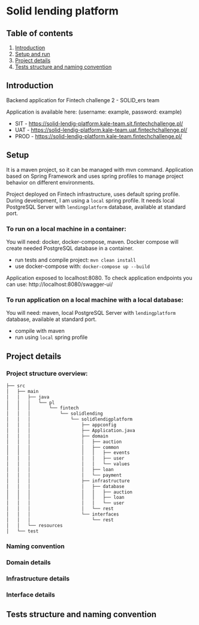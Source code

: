 # Solid lending platform

## Table of contents
1. [Introduction](#Introduction)
2. [Setup and run](#Setup)
3. [Project details](#Project)
4. [Tests structure and naming convention](#Tests)

## Introduction <a name="Introduction"></a>
Backend application for Fintech challenge 2 - SOLID_ers team  

Application is available here: (username: example, password: example)
* SIT - https://solid-lendig-platform.kale-team.sit.fintechchallenge.pl/
* UAT - https://solid-lendig-platform.kale-team.uat.fintechchallenge.pl/
* PROD - https://solid-lendig-platform.kale-team.fintechchallenge.pl/


## Setup <a name="Setup"></a>
It is a maven project, so it can be managed with mvn command. Application based on Spring Framework and
uses spring profiles to manage project behavior on different environments. 

Project deployed on Fintech infrastructure, uses default spring profile. 
During development, I am using a `local` spring profile. It needs local PostgreSQL Server with `lendingplatform` database,
available at standard port.

### To run on a local machine in a container:
You will need: docker, docker-compose, maven. 
Docker compose will create needed PostgreSQL database in a container.
 * run tests and compile project: `mvn clean install`
 * use docker-compose with: `docker-compose up --build`

Application exposed to localhost:8080. To check application endpoints you can use: http://localhost:8080/swagger-ui/
### To run application on a local machine with a local database: 
You will need: maven, local PostgreSQL Server with `lendingplatform` database, available at standard port.
 * compile with maven
 * run using `local` spring profile

## Project details <a name="Project"></a>

### Project structure overview:
```bash
├── src 
│   ├── main
│   │   ├── java
│   │   │   └── pl
│   │   │       └── fintech
│   │   │           └── solidlending
│   │   │               └── solidlendigplatform
│   │   │                   ├── appconfig
│   │   │                   ├── Application.java 
│   │   │                   ├── domain
│   │   │                   │   ├── auction
│   │   │                   │   ├── common
│   │   │                   │   │   ├── events
│   │   │                   │   │   ├── user
│   │   │                   │   │   └── values
│   │   │                   │   ├── loan
│   │   │                   │   └── payment
│   │   │                   ├── infrastructure
│   │   │                   │   ├── database
│   │   │                   │   │   ├── auction
│   │   │                   │   │   ├── loan
│   │   │                   │   │   └── user
│   │   │                   │   └── rest
│   │   │                   └── interfaces
│   │   │                       └── rest
│   │   └── resources
│   └── test
```
### Naming convention
### Domain details
### Infrastructure details
### Interface details

## Tests structure and naming convention  <a name="Tests"></a>